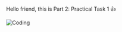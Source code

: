 Hello friend, this is Part 2: Practical Task 1 👍

![Coding](https://www.iexpertadvisor.com/wp-content/uploads/2016/09/done-min.jpg)
